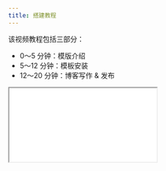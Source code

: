 ```yaml
---
title: 搭建教程
---
```


该视频教程包括三部分：

- 0～5 分钟：模版介绍
- 5～12 分钟：模板安装
- 12～20 分钟：博客写作 & 发布

<iframe class="video" src="//player.bilibili.com/player.html?bvid=BV1ZA411N7PE&page=1&high_quality=1&danmaku=0" allowfullscreen> </iframe>

